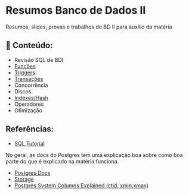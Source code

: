 # Resumos Banco de Dados II

Resumos, slides, provas e trabalhos de BD II para auxílio da matéria

## :book: Conteúdo:

- Revisão SQL de BDI
- [Funções](https://www.postgresql.org/docs/current/functions.html)
- [Triggers](https://www.postgresql.org/docs/current/triggers.html)
- [Transações](https://www.postgresql.org/docs/current/transactions.html)
- Concorrência
- Discos
- [Indexes/Hash](https://www.postgresql.org/docs/current/hash-index.html)
- Operadores
- Otimização

## Referências:

- [SQL Tutorial](https://www.w3schools.com/sql/default.asp)

No geral, as docs do Postgres tem uma explicação boa sobre como boa parte do que é explicado na matéria funciona.

- [Postgres Docs](https://www.postgresql.org/docs/current/)
- [Storage](https://www.postgresql.org/docs/current/storage.html)
- [Postgres System Columns Explained (ctid, xmin,xmax)](https://www.youtube.com/watch?v=AveRgUrC7FM&ab_channel=HusseinNasser)
